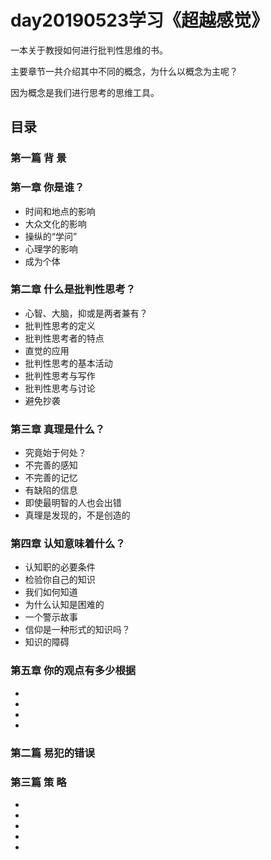 # day20190523学习《超越感觉》

一本关于教授如何进行批判性思维的书。

主要章节一共介绍其中不同的概念，为什么以概念为主呢？

因为概念是我们进行思考的思维工具。

## 目录

### 第一篇 背      景

### 第一章 你是谁？

- 时间和地点的影响
- 大众文化的影响
- 操纵的“学问”
- 心理学的影响
- 成为个体

### 第二章 什么是批判性思考？

- 心智、大脑，抑或是两者兼有？
- 批判性思考的定义
- 批判性思考者的特点
- 直觉的应用
- 批判性思考的基本活动
- 批判性思考与写作
- 批判性思考与讨论
- 避免抄袭

### 第三章 真理是什么？

- 究竟始于何处？
- 不完善的感知
- 不完善的记忆
- 有缺陷的信息
- 即使最明智的人也会出错
- 真理是发现的，不是创造的

### 第四章 认知意味着什么？
- 认知职的必要条件
- 检验你自己的知识
- 我们如何知道
- 为什么认知是困难的
- 一个警示故事
- 信仰是一种形式的知识吗？
- 知识的障碍

### 第五章 你的观点有多少根据

- 
- 
-
- 
 
### 第二篇 易犯的错误

### 第三篇 策      略

- 
- 
- 
- 
- 
